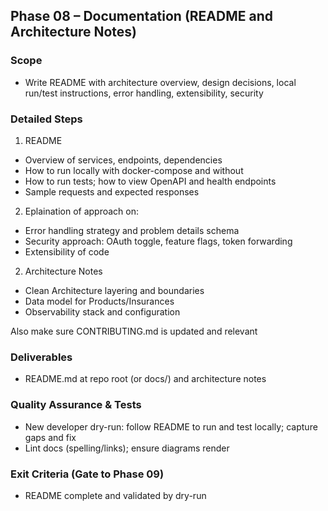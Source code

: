 ## Phase 08 – Documentation (README and Architecture Notes)

### Scope
- Write README with architecture overview, design decisions, local run/test instructions, error handling, extensibility, security

### Detailed Steps
1) README
- Overview of services, endpoints, dependencies
- How to run locally with docker-compose and without
- How to run tests; how to view OpenAPI and health endpoints
- Sample requests and expected responses

2) Eplaination of approach on:
- Error handling strategy and problem details schema
- Security approach: OAuth toggle, feature flags, token forwarding
- Extensibility of code

2) Architecture Notes
- Clean Architecture layering and boundaries
- Data model for Products/Insurances
- Observability stack and configuration

Also make sure CONTRIBUTING.md is updated and relevant

### Deliverables
- README.md at repo root (or docs/) and architecture notes

### Quality Assurance & Tests
- New developer dry-run: follow README to run and test locally; capture gaps and fix
- Lint docs (spelling/links); ensure diagrams render

### Exit Criteria (Gate to Phase 09)
- README complete and validated by dry-run

